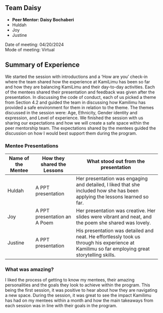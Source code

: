 ## Team Daisy
- **Peer Mentor: Daisy Bochaberi**  
- Huldah  
- Joy  
- Justine 

Date of meeting: 04/20/2024  
Mode of meeting: Virtual  

## Summary of Experience

We started the session with introductions and a ‘How are you’ check-in where the team
shared how the experience at KamiLimu has been so far and how they are balancing
KamiLimu and their day-to-day activities. Each of the mentees shared their presentation
and feedback was given after the presentation. In discussing the code of conduct, each of
us picked a theme from Section 4.2 and guided the team in discussing how Kamilimu has
provided a safe environment for them in relation to the theme. The themes discussed in
the session were: Age, Ethnicity, Gender identity and expression, and Level of experience.
We finished the session with us sharing our expectations and how we will create a safe
space within the peer mentorship team. The expectations shared by the mentees guided
the discussion on how I would best support them during the program.

### Mentee Presentations

| Name of the Mentee| How they shared the Lessons| What stood out from the presentation|
| ----------- | ----------- |------|
| Huldah |A PPT presentation | Her presentation was engaging and detailed, I liked that she included how she has been applying the lessons learned so far. |
| Joy   | A PPT presentation an A Poem     |  Her presentation was creative. Her slides were vibrant and neat, and the poem she shared was lovely.    | 
|Justine|A PPT presentation|His presentation was detailed and neat. He effortlessly took us through his experience at Kamilimu so far employing great storytelling skills.|

### What was amazing?

I liked the process of getting to know my mentees, their amazing personalities and the goals they look to achieve within the program. This being the first session, it was positive to hear about how they are navigating a new space. During the session, it was great to see the impact Kamilimu has had on my mentees within a month and how the main takeaways from each session was in line with their goals in the program.